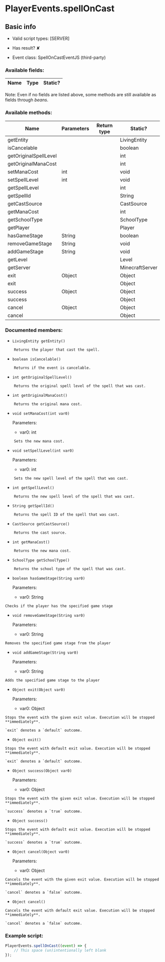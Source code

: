 # PlayerEvents.spellOnCast

## Basic info

- Valid script types: [SERVER]

- Has result? ✘

- Event class: SpellOnCastEventJS (third-party)

### Available fields:

| Name | Type | Static? |
| ---- | ---- | ------- |

Note: Even if no fields are listed above, some methods are still available as fields through *beans*.

### Available methods:

| Name | Parameters | Return type | Static? |
| ---- | ---------- | ----------- | ------- |
| getEntity |  |  | LivingEntity | ✘ |
| isCancelable |  |  | boolean | ✘ |
| getOriginalSpellLevel |  |  | int | ✘ |
| getOriginalManaCost |  |  | int | ✘ |
| setManaCost | int |  | void | ✘ |
| setSpellLevel | int |  | void | ✘ |
| getSpellLevel |  |  | int | ✘ |
| getSpellId |  |  | String | ✘ |
| getCastSource |  |  | CastSource | ✘ |
| getManaCost |  |  | int | ✘ |
| getSchoolType |  |  | SchoolType | ✘ |
| getPlayer |  |  | Player | ✘ |
| hasGameStage | String |  | boolean | ✘ |
| removeGameStage | String |  | void | ✘ |
| addGameStage | String |  | void | ✘ |
| getLevel |  |  | Level | ✘ |
| getServer |  |  | MinecraftServer | ✘ |
| exit | Object |  | Object | ✘ |
| exit |  |  | Object | ✘ |
| success | Object |  | Object | ✘ |
| success |  |  | Object | ✘ |
| cancel | Object |  | Object | ✘ |
| cancel |  |  | Object | ✘ |


### Documented members:

- `LivingEntity getEntity()`
```
    Returns the player that cast the spell.
```

- `boolean isCancelable()`
```
    Returns if the event is cancelable.
```

- `int getOriginalSpellLevel()`
```
    Returns the original spell level of the spell that was cast.
```

- `int getOriginalManaCost()`
```
    Returns the original mana cost.
```

- `void setManaCost(int var0)`

  Parameters:
  - var0: int

```
    Sets the new mana cost.
```

- `void setSpellLevel(int var0)`

  Parameters:
  - var0: int

```
    Sets the new spell level of the spell that was cast.
```

- `int getSpellLevel()`
```
    Returns the new spell level of the spell that was cast.
```

- `String getSpellId()`
```
    Returns the spell ID of the spell that was cast.
```

- `CastSource getCastSource()`
```
    Returns the cast source.
```

- `int getManaCost()`
```
    Returns the new mana cost.
```

- `SchoolType getSchoolType()`
```
    Returns the school type of the spell that was cast.
```

- `boolean hasGameStage(String var0)`

  Parameters:
  - var0: String

```
Checks if the player has the specified game stage
```

- `void removeGameStage(String var0)`

  Parameters:
  - var0: String

```
Removes the specified game stage from the player
```

- `void addGameStage(String var0)`

  Parameters:
  - var0: String

```
Adds the specified game stage to the player
```

- `Object exit(Object var0)`

  Parameters:
  - var0: Object

```
Stops the event with the given exit value. Execution will be stopped **immediately**.

`exit` denotes a `default` outcome.
```

- `Object exit()`
```
Stops the event with default exit value. Execution will be stopped **immediately**.

`exit` denotes a `default` outcome.
```

- `Object success(Object var0)`

  Parameters:
  - var0: Object

```
Stops the event with the given exit value. Execution will be stopped **immediately**.

`success` denotes a `true` outcome.
```

- `Object success()`
```
Stops the event with default exit value. Execution will be stopped **immediately**.

`success` denotes a `true` outcome.
```

- `Object cancel(Object var0)`

  Parameters:
  - var0: Object

```
Cancels the event with the given exit value. Execution will be stopped **immediately**.

`cancel` denotes a `false` outcome.
```

- `Object cancel()`
```
Cancels the event with default exit value. Execution will be stopped **immediately**.

`cancel` denotes a `false` outcome.
```



### Example script:

```js
PlayerEvents.spellOnCast((event) => {
	// This space (un)intentionally left blank
});
```

